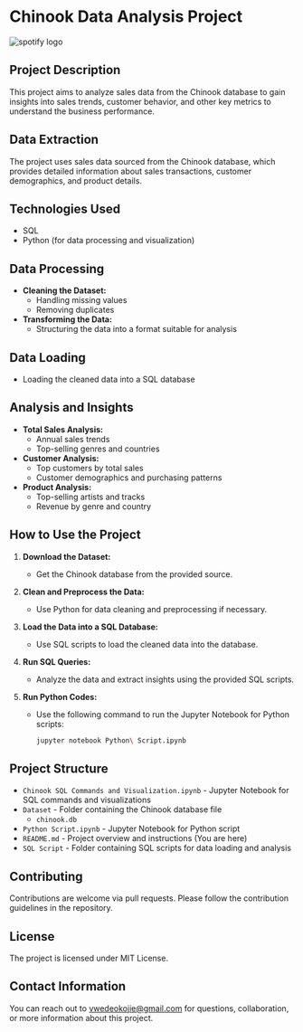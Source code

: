 # Chinook Data Analysis Project

![spotify logo](https://github.com/VwedeOkojie/Chinook/assets/161823174/fbd28af9-28d7-4e23-9a6e-2570d1bc3c3d)


## Project Description

This project aims to analyze sales data from the Chinook database to gain insights into sales trends, customer behavior, and other key metrics to understand the business performance.

## Data Extraction

The project uses sales data sourced from the Chinook database, which provides detailed information about sales transactions, customer demographics, and product details.

## Technologies Used

- SQL
- Python (for data processing and visualization)

## Data Processing

- **Cleaning the Dataset:**
  - Handling missing values
  - Removing duplicates
- **Transforming the Data:**
  - Structuring the data into a format suitable for analysis

## Data Loading

- Loading the cleaned data into a SQL database

## Analysis and Insights

- **Total Sales Analysis:**
  - Annual sales trends
  - Top-selling genres and countries
- **Customer Analysis:**
  - Top customers by total sales
  - Customer demographics and purchasing patterns
- **Product Analysis:**
  - Top-selling artists and tracks
  - Revenue by genre and country

## How to Use the Project

1. **Download the Dataset:**
   - Get the Chinook database from the provided source.
   
2. **Clean and Preprocess the Data:**
   - Use Python for data cleaning and preprocessing if necessary.
   
3. **Load the Data into a SQL Database:**
   - Use SQL scripts to load the cleaned data into the database.
   
4. **Run SQL Queries:**
   - Analyze the data and extract insights using the provided SQL scripts.

5. **Run Python Codes:**
   - Use the following command to run the Jupyter Notebook for Python scripts:
     ```sh
     jupyter notebook Python\ Script.ipynb
     ```

## Project Structure

- `Chinook SQL Commands and Visualization.ipynb` - Jupyter Notebook for SQL commands and visualizations
- `Dataset` - Folder containing the Chinook database file
  - `chinook.db`
- `Python Script.ipynb` - Jupyter Notebook for Python script
- `README.md` - Project overview and instructions (You are here)
- `SQL Script` - Folder containing SQL scripts for data loading and analysis

## Contributing

Contributions are welcome via pull requests. Please follow the contribution guidelines in the repository.

## License

The project is licensed under MIT License.

## Contact Information

You can reach out to [vwedeokojie@gmail.com](mailto:vwedeokojie@gmail.com) for questions, collaboration, or more information about this project.
